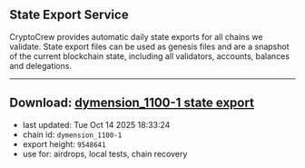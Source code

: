 ## State Export Service
CryptoCrew provides automatic daily state exports for all chains we validate. State export files can be used as genesis files and are a snapshot of the current blockchain state, including all validators, accounts, balances and delegations.

---
**Download: [dymension_1100-1 state export](https://dl-eu2.ccvalidators.com/SERVICE/dymension/dymension_1100-1_export_9548641.json)**
---

- last updated: Tue Oct 14 2025 18:33:24
- chain id: `dymension_1100-1`
- export height: `9548641`
- use for: airdrops, local tests, chain recovery
